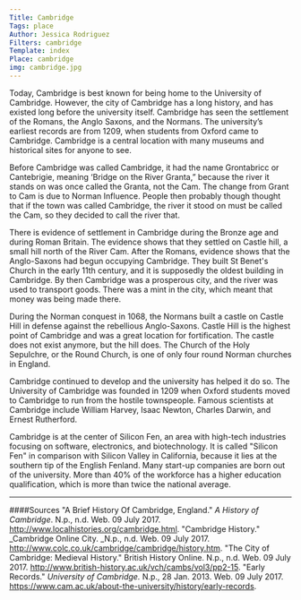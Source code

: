 ```yaml
---
Title: Cambridge
Tags: place
Author: Jessica Rodriguez
Filters: cambridge
Template: index
Place: cambridge
img: cambridge.jpg
---
```

﻿Today, Cambridge is best known for being home to the University of Cambridge. However, the city of Cambridge has a long history, and has existed long before the university itself. Cambridge has seen the settlement of the Romans, the Anglo Saxons, and the Normans. The university’s earliest records are from 1209, when students from Oxford came to Cambridge. Cambridge is a central location with many museums and historical sites for anyone to see.

Before Cambridge was called Cambridge, it had the name Grontabricc or Cantebrigie, meaning ‘Bridge on the River Granta,” because the river it stands on was once called the Granta, not the Cam. The change from Grant to Cam is due to Norman Influence. People then probably though thought that if the town was called Cambridge, the river it stood on must be called the Cam, so they decided to call the river that.

There is evidence of settlement in Cambridge during the Bronze age and during Roman Britain. The evidence shows that they settled on Castle hill, a small hill north of the River Cam. After the Romans, evidence shows that the Anglo-Saxons had begun occupying Cambridge. They built St Benet's Church in the early 11th century, and it is supposedly the oldest building in Cambridge.  By then Cambridge was a prosperous city, and the river was used to transport goods. There was a mint in the city, which meant that money was being made there. 

During the Norman conquest in 1068, the Normans built a castle on Castle Hill in defense against the rebellious Anglo-Saxons. Castle Hill is the highest point of Cambridge and was a great location for fortification. The castle does not exist anymore, but the hill does. The Church of the Holy Sepulchre, or the Round Church, is one of only four round Norman churches in England.

Cambridge continued to develop and the university has helped it do so.  The University of Cambridge was founded in 1209 when Oxford students moved to Cambridge to run from the hostile townspeople. Famous scientists at Cambridge include William Harvey, Isaac Newton, Charles Darwin, and  Ernest Rutherford.

Cambridge is at the center of Silicon Fen, an area with high-tech industries focusing on  software, electronics, and biotechnology. It is called "Silicon Fen" in comparison with Silicon Valley in California, because it lies at the southern tip of the English Fenland. Many start-up companies are born out of the university. More than 40% of the workforce has a higher education qualification, which is more than twice the national average. 

***

####Sources
"A Brief History Of Cambridge, England." _A History of Cambridge_. N.p., n.d. Web. 09 July 2017. <http://www.localhistories.org/cambridge.html>.
"Cambridge History." _Cambridge Online City. _N.p., n.d. Web. 09 July 2017. <http://www.colc.co.uk/cambridge/cambridge/history.htm>.
"The City of Cambridge: Medieval History." British History Online. N.p., n.d. Web. 09 July 2017. <http://www.british-history.ac.uk/vch/cambs/vol3/pp2-15>.
"Early Records." _University of Cambridge._ N.p., 28 Jan. 2013. Web. 09 July 2017. <https://www.cam.ac.uk/about-the-university/history/early-records>.